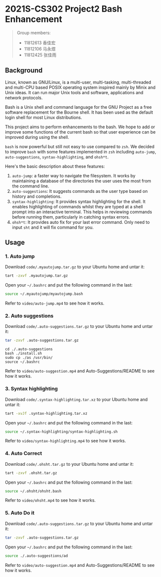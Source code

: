 # 2021S-CS302 Project2 Bash Enhancement

> Group members:
>
> - 11812613 香佳宏
> - 11812106 马永煜
> - 11812425 张佳雨

## Background

Linux, known as GNU/Linux, is a multi-user, multi-tasking, multi-threaded and multi-CPU based POSIX operating system inspired mainly by Minix and Unix ideas. It can run major Unix tools and software, applications and network protocols. 

Bash is a Unix shell and command language for the GNU Project as a free software replacement for the Bourne shell. It has been used as the default login shell for most Linux distributions. 

This project aims to perform enhancements to the bash. We hope to add or improve some functions of the current bash so that user experience can be improved during using the shell.

`bash` is now powerful but still not easy to use compared to `zsh`. We decided to improve `bash` with some features implemented in `zsh` including `auto-jump`, `auto-suggestions`, `syntax-highlighting`, and `ohsh*t`. 

Here's the basic description about these features:

1. `auto-jump`: a faster way to navigate the filesystem. It works by maintaining a database of the directories the user uses the most from the command line.
2. `auto-suggestions`: It suggests commands as the user type based on history and completions.
3. `syntax-highlighting`: It provides syntax highlighting for the shell. It enables highlighting of commands whilst they are typed at a shell prompt into an interactive terminal. This helps in reviewing commands before running them, particularly in catching syntax errors.
4. `ohsh*t`: It provides auto fix for your last error command. Only need to input `sht` and it will fix command for you.

## Usage

### 1. Auto jump

Download `code/.myautojump.tar.gz` to your Ubuntu home and untar it:

```sh
tart -zxvf .myautojump.tar.gz
```

Open your `~/.bashrc` and put the following command in the last:

```sh
source ~/.myautojump/myautojump.bash
```

Refer to `video/auto-jump.mp4` to see how it works.

### 2. Auto suggestions

Download `code/.auto-suggestions.tar.gz` to your Ubuntu home and untar it:

```sh
tar -zxvf .auto-suggestions.tar.gz
```

```shell
cd ./.auto-suggestions
bash ./install.sh
sudo cp ./as /usr/bin/
source ~/.bashrc
```

Refer to `video/auto-suggestion.mp4` and Auto-Suggestions/README to see how it works.

### 3. Syntax highlighting

Download `code/.syntax-highlighting.tar.xz` to your Ubuntu home and untar it:

```sh
tart -xvJf .syntax-highlighting.tar.xz
```

Open your `~/.bashrc` and put the following command in the last:

```sh
source ~/.syntax-highlighting/syntax-highlighting.sh
```

Refer to `video/syntax-highlighting.mp4` to see how it works.

### 4. Auto Correct

Download `code/.ohsht.tar.gz` to your Ubuntu home and untar it:

```sh
tart -zxvf .ohsht.tar.gz
```

Open your `~/.bashrc` and put the following command in the last:

```sh
source ~/.ohsht/ohsht.bash
```

Refer to `video/ohsht.mp4` to see how it works.

### 5. Auto Do it

Download `code/.auto-suggestions.tar.gz` to your Ubuntu home and untar it:

```sh
tar -zxvf .auto-suggestions.tar.gz
```

Open your `~/.bashrc` and put the following command in the last:

```sh
source ./.auto-suggestions/ad
```

Refer to `video/auto-suggestion.mp4` and Auto-Suggestions/README to see how it works.

